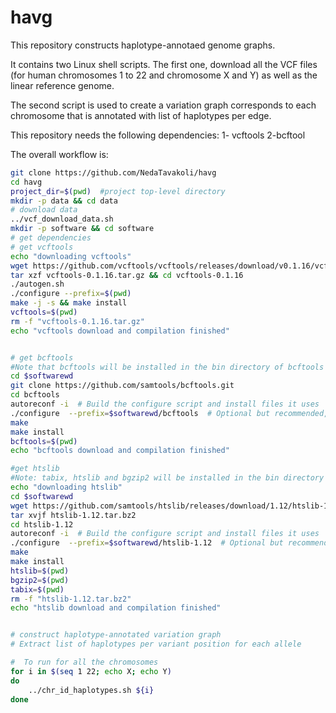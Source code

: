 # havg

This repository constructs haplotype-annotaed genome graphs.


It contains two Linux shell scripts. The first one, download all the VCF files (for human chromosomes 1 to 22 and chromosome X and Y) as well as the linear reference genome.

The second script is used to create a variation graph corresponds to each chromosome that is annotated with list of haplotypes per edge.

This repository needs the following dependencies:
1- vcftools
2-bcftool

The overall workflow is:

```sh
git clone https://github.com/NedaTavakoli/havg
cd havg 
project_dir=$(pwd)  #project top-level directory
mkdir -p data && cd data
# download data
../vcf_download_data.sh
mkdir -p software && cd software
# get dependencies
# get vcftools 
echo "downloading vcftools"
wget https://github.com/vcftools/vcftools/releases/download/v0.1.16/vcftools-0.1.16.tar.gz
tar xzf vcftools-0.1.16.tar.gz && cd vcftools-0.1.16
./autogen.sh
./configure --prefix=$(pwd)
make -j -s && make install
vcftools=$(pwd)
rm -f "vcftools-0.1.16.tar.gz"
echo "vcftools download and compilation finished"


# get bcftools
#Note that bcftools will be installed in the bin directory of bcftools folder
cd $softwarewd
git clone https://github.com/samtools/bcftools.git
cd bcftools
autoreconf -i  # Build the configure script and install files it uses
./configure  --prefix=$softwarewd/bcftools  # Optional but recommended, for choosing extra functionality
make
make install 
bcftools=$(pwd)
echo "bcftools download and compilation finished"

#get htslib
#Note: tabix, htslib and bgzip2 will be installed in the bin directory and rhe main directory
echo "downloading htslib"
cd $softwarewd
wget https://github.com/samtools/htslib/releases/download/1.12/htslib-1.12.tar.bz2
tar xvjf htslib-1.12.tar.bz2
cd htslib-1.12
autoreconf -i  # Build the configure script and install files it uses
./configure  --prefix=$softwarewd/htslib-1.12  # Optional but recommended, for choosing extra functionality
make
make install
htslib=$(pwd)
bgzip2=$(pwd)
tabix=$(pwd)
rm -f "htslib-1.12.tar.bz2"
echo "htslib download and compilation finished"


# construct haplotype-annotated variation graph
# Extract list of haplotypes per variant position for each allele

#  To run for all the chromosomes
for i in $(seq 1 22; echo X; echo Y)
do
    ../chr_id_haplotypes.sh ${i}
done    



